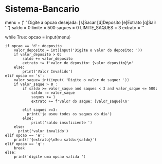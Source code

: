 # Sistema-Bancario
menu = (''' 
     Digite a opcao desejada: 
     [s]Sacar
     [d]Deposito
     [e]Extrato
     [q]Sair   
     ''')
saldo = 0 
limite = 500
saques = 0 
LIMITE_SAQUES = 3
extrato = ''

while True:
    opcao = input(menu)
    
    if opcao == 'd': #deposito
        valor_deposito = int(input('Digite o valor do deposito: '))
        if valor_deposito > 0:
            saldo += valor_deposito
            extrato += f'valor do deposito: {valor_deposito}\n'
        else:
            print('Valor Invalido')
    elif opcao == 's':
        valor_saque= int(input( 'Digite o valor do saque: '))
        if valor_saque > 0 :
            if saldo >= valor_saque and saques < 3 and valor_saque <= 500:
                saldo -= valor_saque
                saques += 1
                extrato += f'valor do saque: {valor_saque}\n'
            
            elif saques >=3:
              print('ja usou todos os saques do dia')
            else:
                print('saldo insuficiente ')
        else:
          print('valor invalido')     
    elif opcao == 'e':
        print(f'{extrato}\nSeu saldo:{saldo}')
    elif opcao == 'q':
        break
    else:
        print('digite uma opcao valida ')            
